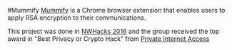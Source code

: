 #Mummify
[Mummify](https://nwhacks2016.mummify.utoappia.com) is a Chrome browser extension that enables users to apply RSA encryption to their communications.

This project was done in [NWHacks 2016](https://nwhacks2016.devpost.com/) and the group received the top award in "Best Privacy or Crypto Hack" from [Private Internet Access](https://www.privateinternetaccess.com/)
